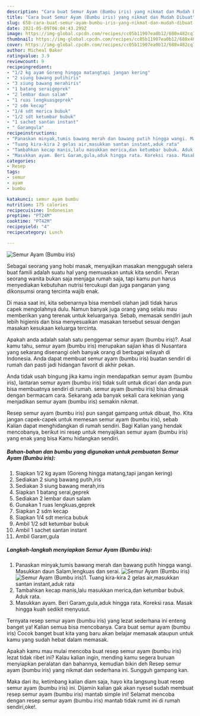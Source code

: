 ```yaml
---
description: "Cara buat Semur Ayam (Bumbu iris) yang nikmat dan Mudah Dibuat"
title: "Cara buat Semur Ayam (Bumbu iris) yang nikmat dan Mudah Dibuat"
slug: 658-cara-buat-semur-ayam-bumbu-iris-yang-nikmat-dan-mudah-dibuat
date: 2021-05-09T06:04:43.299Z
image: https://img-global.cpcdn.com/recipes/cc05b11907ea0b12/680x482cq70/semur-ayam-bumbu-iris-foto-resep-utama.jpg
thumbnail: https://img-global.cpcdn.com/recipes/cc05b11907ea0b12/680x482cq70/semur-ayam-bumbu-iris-foto-resep-utama.jpg
cover: https://img-global.cpcdn.com/recipes/cc05b11907ea0b12/680x482cq70/semur-ayam-bumbu-iris-foto-resep-utama.jpg
author: Micheal Baker
ratingvalue: 3.9
reviewcount: 9
recipeingredient:
- "1/2 kg ayam Goreng hingga matangtapi jangan kering"
- "2 siung bawang putihiris"
- "3 siung bawang merahiris"
- "1 batang seraigeprek"
- "2 lembar daun salam"
- "1 ruas lengkuasgeprek"
- "2 sdm kecap"
- "1/4 sdt merica bubuk"
- "1/2 sdt ketumbar bubuk"
- "1 sachet santan instant"
- " Garamgula"
recipeinstructions:
- "Panaskan minyak,tumis bawang merah dan bawang putih hingga wangi. Masukkan daun Salam,lengkuas dan serai."
- "Tuang kira-kira 2 gelas air,masukkan santan instant,aduk rata"
- "Tambahkan kecap manis,lalu masukkan merica,dan ketumbar bubuk. Aduk rata."
- "Masukkan ayam. Beri Garam,gula,aduk hingga rata. Koreksi rasa. Masak hingga kuah sedikit menyusut."
categories:
- Resep
tags:
- semur
- ayam
- bumbu

katakunci: semur ayam bumbu 
nutrition: 175 calories
recipecuisine: Indonesian
preptime: "PT24M"
cooktime: "PT42M"
recipeyield: "4"
recipecategory: Lunch

---
```



![Semur Ayam (Bumbu iris)](https://img-global.cpcdn.com/recipes/cc05b11907ea0b12/680x482cq70/semur-ayam-bumbu-iris-foto-resep-utama.jpg)

Sebagai seorang yang hobi masak, menyajikan masakan menggugah selera buat famili adalah suatu hal yang memuaskan untuk kita sendiri. Peran seorang  wanita bukan saja menjaga rumah saja, tapi kamu pun harus menyediakan kebutuhan nutrisi tercukupi dan juga panganan yang dikonsumsi orang tercinta wajib enak.

Di masa  saat ini, kita sebenarnya bisa membeli olahan jadi tidak harus capek mengolahnya dulu. Namun banyak juga orang yang selalu mau memberikan yang terenak untuk keluarganya. Sebab, memasak sendiri jauh lebih higienis dan bisa menyesuaikan masakan tersebut sesuai dengan masakan kesukaan keluarga tercinta. 



Apakah anda adalah salah satu penggemar semur ayam (bumbu iris)?. Asal kamu tahu, semur ayam (bumbu iris) merupakan sajian khas di Nusantara yang sekarang disenangi oleh banyak orang di berbagai wilayah di Indonesia. Anda dapat membuat semur ayam (bumbu iris) buatan sendiri di rumah dan pasti jadi hidangan favorit di akhir pekan.

Anda tidak usah bingung jika kamu ingin mendapatkan semur ayam (bumbu iris), lantaran semur ayam (bumbu iris) tidak sulit untuk dicari dan anda pun bisa membuatnya sendiri di rumah. semur ayam (bumbu iris) bisa dimasak dengan bermacam cara. Sekarang ada banyak sekali cara kekinian yang menjadikan semur ayam (bumbu iris) semakin nikmat.

Resep semur ayam (bumbu iris) pun sangat gampang untuk dibuat, lho. Kita jangan capek-capek untuk memesan semur ayam (bumbu iris), sebab Kalian dapat menghidangkan di rumah sendiri. Bagi Kalian yang hendak mencobanya, berikut ini resep untuk menyajikan semur ayam (bumbu iris) yang enak yang bisa Kamu hidangkan sendiri.

<!--inarticleads1-->

##### Bahan-bahan dan bumbu yang digunakan untuk pembuatan Semur Ayam (Bumbu iris):

1. Siapkan 1/2 kg ayam (Goreng hingga matang,tapi jangan kering)
1. Sediakan 2 siung bawang putih,iris
1. Sediakan 3 siung bawang merah,iris
1. Siapkan 1 batang serai,geprek
1. Sediakan 2 lembar daun salam
1. Gunakan 1 ruas lengkuas,geprek
1. Siapkan 2 sdm kecap
1. Siapkan 1/4 sdt merica bubuk
1. Ambil 1/2 sdt ketumbar bubuk
1. Ambil 1 sachet santan instant
1. Ambil  Garam,gula




<!--inarticleads2-->

##### Langkah-langkah menyiapkan Semur Ayam (Bumbu iris):

1. Panaskan minyak,tumis bawang merah dan bawang putih hingga wangi. Masukkan daun Salam,lengkuas dan serai.
<img src="https://img-global.cpcdn.com/steps/8dcae6d45bee3b0c/160x128cq70/semur-ayam-bumbu-iris-langkah-memasak-1-foto.jpg" alt="Semur Ayam (Bumbu iris)"><img src="https://img-global.cpcdn.com/steps/73d3b89f37edc798/160x128cq70/semur-ayam-bumbu-iris-langkah-memasak-1-foto.jpg" alt="Semur Ayam (Bumbu iris)">1. Tuang kira-kira 2 gelas air,masukkan santan instant,aduk rata
1. Tambahkan kecap manis,lalu masukkan merica,dan ketumbar bubuk. Aduk rata.
1. Masukkan ayam. Beri Garam,gula,aduk hingga rata. Koreksi rasa. Masak hingga kuah sedikit menyusut.




Ternyata resep semur ayam (bumbu iris) yang lezat sederhana ini enteng banget ya! Kalian semua bisa mencobanya. Cara buat semur ayam (bumbu iris) Cocok banget buat kita yang baru akan belajar memasak ataupun untuk kamu yang sudah hebat dalam memasak.

Apakah kamu mau mulai mencoba buat resep semur ayam (bumbu iris) lezat tidak ribet ini? Kalau kalian ingin, mending kamu segera buruan menyiapkan peralatan dan bahannya, kemudian bikin deh Resep semur ayam (bumbu iris) yang nikmat dan sederhana ini. Sungguh gampang kan. 

Maka dari itu, ketimbang kalian diam saja, hayo kita langsung buat resep semur ayam (bumbu iris) ini. Dijamin kalian gak akan nyesel sudah membuat resep semur ayam (bumbu iris) mantab simple ini! Selamat mencoba dengan resep semur ayam (bumbu iris) mantab tidak rumit ini di rumah sendiri,oke!.

